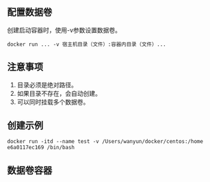

## 配置数据卷

创建启动容器时，使用-v参数设置数据卷。

```shell
docker run ... -v 宿主机目录（文件）:容器内目录（文件）...
```

## 注意事项

1. 目录必须是绝对路径。
2. 如果目录不存在，会自动创建。
3. 可以同时挂载多个数据卷。

## 创建示例

```shell
docker run -itd --name test -v /Users/wanyun/docker/centos:/home e6a0117ec169 /bin/bash
```



## 数据卷容器



